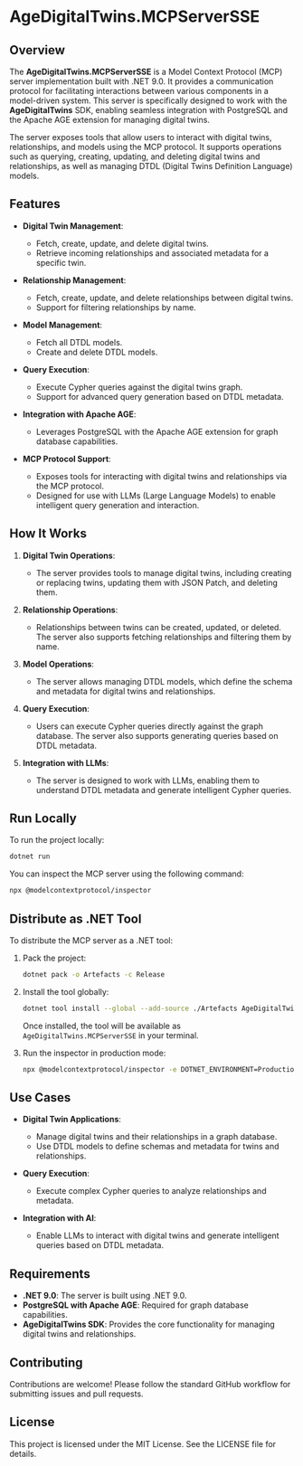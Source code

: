# AgeDigitalTwins.MCPServerSSE

## Overview

The **AgeDigitalTwins.MCPServerSSE** is a Model Context Protocol (MCP) server implementation built with .NET 9.0. It provides a communication protocol for facilitating interactions between various components in a model-driven system. This server is specifically designed to work with the **AgeDigitalTwins** SDK, enabling seamless integration with PostgreSQL and the Apache AGE extension for managing digital twins.

The server exposes tools that allow users to interact with digital twins, relationships, and models using the MCP protocol. It supports operations such as querying, creating, updating, and deleting digital twins and relationships, as well as managing DTDL (Digital Twins Definition Language) models.

## Features

- **Digital Twin Management**:
  - Fetch, create, update, and delete digital twins.
  - Retrieve incoming relationships and associated metadata for a specific twin.

- **Relationship Management**:
  - Fetch, create, update, and delete relationships between digital twins.
  - Support for filtering relationships by name.

- **Model Management**:
  - Fetch all DTDL models.
  - Create and delete DTDL models.

- **Query Execution**:
  - Execute Cypher queries against the digital twins graph.
  - Support for advanced query generation based on DTDL metadata.

- **Integration with Apache AGE**:
  - Leverages PostgreSQL with the Apache AGE extension for graph database capabilities.

- **MCP Protocol Support**:
  - Exposes tools for interacting with digital twins and relationships via the MCP protocol.
  - Designed for use with LLMs (Large Language Models) to enable intelligent query generation and interaction.

## How It Works

1. **Digital Twin Operations**:
   - The server provides tools to manage digital twins, including creating or replacing twins, updating them with JSON Patch, and deleting them.

2. **Relationship Operations**:
   - Relationships between twins can be created, updated, or deleted. The server also supports fetching relationships and filtering them by name.

3. **Model Operations**:
   - The server allows managing DTDL models, which define the schema and metadata for digital twins and relationships.

4. **Query Execution**:
   - Users can execute Cypher queries directly against the graph database. The server also supports generating queries based on DTDL metadata.

5. **Integration with LLMs**:
   - The server is designed to work with LLMs, enabling them to understand DTDL metadata and generate intelligent Cypher queries.

## Run Locally

To run the project locally:

```bash
dotnet run
```

You can inspect the MCP server using the following command:

```bash
npx @modelcontextprotocol/inspector
```

## Distribute as .NET Tool

To distribute the MCP server as a .NET tool:

1. Pack the project:

   ```bash
   dotnet pack -o Artefacts -c Release
   ```

2. Install the tool globally:

   ```bash
   dotnet tool install --global --add-source ./Artefacts AgeDigitalTwins.MCPServerSSE
   ```

   Once installed, the tool will be available as `AgeDigitalTwins.MCPServerSSE` in your terminal.

3. Run the inspector in production mode:

   ```bash
   npx @modelcontextprotocol/inspector -e DOTNET_ENVIRONMENT=Production AgeDigitalTwins.MCPServerSSE
   ```

## Use Cases

- **Digital Twin Applications**:
  - Manage digital twins and their relationships in a graph database.
  - Use DTDL models to define schemas and metadata for twins and relationships.

- **Query Execution**:
  - Execute complex Cypher queries to analyze relationships and metadata.

- **Integration with AI**:
  - Enable LLMs to interact with digital twins and generate intelligent queries based on DTDL metadata.

## Requirements

- **.NET 9.0**: The server is built using .NET 9.0.
- **PostgreSQL with Apache AGE**: Required for graph database capabilities.
- **AgeDigitalTwins SDK**: Provides the core functionality for managing digital twins and relationships.

## Contributing

Contributions are welcome! Please follow the standard GitHub workflow for submitting issues and pull requests.

## License

This project is licensed under the MIT License. See the LICENSE file for details.
